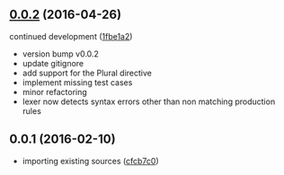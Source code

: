 <a name="0.0.2"></a>
## [0.0.2](https://github.com/coldrye-es/ypo-lexer-ypo/compare/v0.0.1...v0.0.2) (2016-04-26)

continued development ([1fbe1a2](https://github.com/coldrye-es/ypo-lexer-ypo/commit/1fbe1a2))

* version bump v0.0.2
* update gitignore
* add support for the Plural directive
* implement missing test cases
* minor refactoring
* lexer now detects syntax errors other than non matching production rules



<a name="0.0.1"></a>
## 0.0.1 (2016-02-10)


* importing existing sources ([cfcb7c0](https://github.com/coldrye-es/ypo-lexer-ypo/commit/cfcb7c0))



